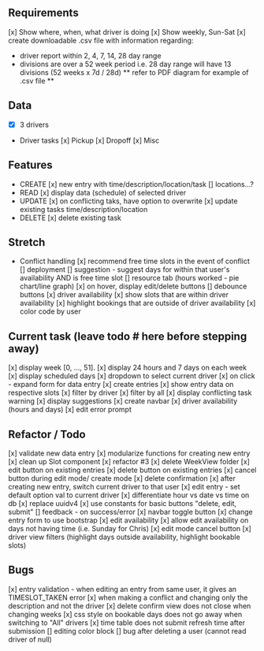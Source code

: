 ## Requirements

[x] Show where, when, what driver is doing
[x] Show weekly, Sun-Sat
[x] create downloadable .csv file with information regarding:

- driver report within 2, 4, 7, 14, 28 day range
- divisions are over a 52 week period
  i.e. 28 day range will have 13 divisions (52 weeks x 7d / 28d)
  ** refer to PDF diagram for example of .csv file **

## Data

- [x] 3 drivers

- Driver tasks
  [x] Pickup
  [x] Dropoff
  [x] Misc

## Features

- CREATE
  [x] new entry with time/description/location/task [] locations...?
- READ
  [x] display data (schedule) of selected driver
- UPDATE
  [x] on conflicting taks, have option to overwrite
  [x] update existing tasks time/description/location
- DELETE
  [x] delete existing task

## Stretch

- Conflict handling
  [x] recommend free time slots in the event of conflict
  [] deployment
  [] suggestion - suggest days for within that user's availability AND is free time slot
  [] resource tab (hours worked - pie chart/line graph)
  [x] on hover, display edit/delete buttons
  [] debounce buttons
  [x] driver availability
  [x] show slots that are within driver availability
  [x] highlight bookings that are outside of driver availability
  [x] color code by user

## Current task (leave todo # here before stepping away)

[x] display week [0, ..., 51].
[x] display 24 hours and 7 days on each week
[x] display scheduled days
[x] dropdown to select current driver
[x] on click - expand form for data entry
[x] create entries
[x] show entry data on respective slots
[x] filter by driver
[x] filter by all
[x] display conflicting task warning
[x] display suggestions
[x] create navbar
[x] driver availability (hours and days)
[x] edit error prompt

## Refactor / Todo

[x] validate new data entry
[x] modularize functions for creating new entry
[x] clean up Slot component
[x] refactor #3
[x] delete WeekView folder
[x] edit button on existing entries
[x] delete button on existing entries
[x] cancel button during edit mode/ create mode
[x] delete confirmation
[x] after creating new entry, switch current driver to that user
[x] edit entry - set default option val to current driver
[x] differentiate hour vs date vs time on db
[x] replace uuidv4
[x] use constants for basic buttons "delete, edit, submit"
[] feedback - on success/error
[x] navbar toggle button
[x] change entry form to use bootstrap
[x] edit availability
[x] allow edit availability on days not having time (i.e. Sunday for Chris)
[x] edit mode cancel button
[x] driver view filters (highlight days outside availability, highlight bookable slots)

## Bugs

[x] entry validation - when editing an entry from same user, it gives an TIMESLOT_TAKEN error
[x] when making a conflict and changing only the description and not the driver
[x] delete confirm view does not close when changing weeks
[x] css style on bookable days does not go away when switching to "All" drivers
[x] time table does not submit refresh time after submission
[] editing color block
[] bug after deleting a user (cannot read driver of null)
